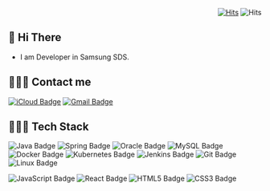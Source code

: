 <div align=right>

[![Hits](https://hits.seeyoufarm.com/api/count/incr/badge.svg?url=https%3A%2F%2Fgithub.com%2Fnubiforms)](https://hits.seeyoufarm.com) ![Hits](https://img.shields.io/github/followers/nubiforms?label=Follow)

</div>

## 👋 Hi There

-  I am Developer in Samsung SDS.

## 🙋🏻‍♂️️ Contact me

[![iCloud Badge](https://img.shields.io/badge/iCloud-3693F3?style=flat&logo=icloud&logoColor=white&link=mailto:nubiform@me.com)](mailto:nubiform@me.com)
[![Gmail Badge](https://img.shields.io/badge/Gmail-d14836?style=flat&logo=gmail&logoColor=white&link=mailto:nubiforms@gmail.com)](mailto:nubiforms@gmail.com)

## 🧑🏻‍💻 Tech Stack

![Java Badge](https://img.shields.io/badge/Java-007396?style=flat&logo=java&logoColor=white)
![Spring Badge](https://img.shields.io/badge/Spring-6DB33F?style=flat&logo=spring&logoColor=white)
![Oracle Badge](https://img.shields.io/badge/Oracle-F80000?style=flat&logo=oracle&logoColor=white)
![MySQL Badge](https://img.shields.io/badge/MySQL-4479A1?style=flat&logo=mysql&logoColor=white)
![Docker Badge](https://img.shields.io/badge/Docker-2496ED?style=flat&logo=docker&logoColor=white)
![Kubernetes Badge](https://img.shields.io/badge/Kubernetes-326CE5?style=flat&logo=kubernetes&logoColor=white)
![Jenkins Badge](https://img.shields.io/badge/Jenkins-D24939?style=flat&logo=jenkins&logoColor=white)
![Git Badge](https://img.shields.io/badge/Git-F05032?style=flat&logo=git&logoColor=white)
![Linux Badge](https://img.shields.io/badge/Linux-FCC624?style=flat&logo=linux&logoColor=black)

![JavaScript Badge](https://img.shields.io/badge/JavaScript-F7DF1E?style=flat&logo=javascript&logoColor=black)
![React Badge](https://img.shields.io/badge/React-61DAFB?style=flat&logo=react&logoColor=black)
![HTML5 Badge](https://img.shields.io/badge/HTML5-E34F26?style=flat&logo=html5&logoColor=white)
![CSS3 Badge](https://img.shields.io/badge/CSS3-1572B6?style=flat&logo=css3&logoColor=wihte)
